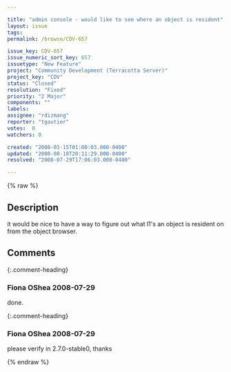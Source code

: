 ```yaml
---

title: "admin console - would like to see where an object is resident"
layout: issue
tags: 
permalink: /browse/CDV-657

issue_key: CDV-657
issue_numeric_sort_key: 657
issuetype: "New Feature"
project: "Community Development (Terracotta Server)"
project_key: "CDV"
status: "Closed"
resolution: "Fixed"
priority: "2 Major"
components: ""
labels: 
assignee: "rdizmang"
reporter: "tgautier"
votes:  0
watchers: 0

created: "2008-03-15T01:00:03.000-0400"
updated: "2008-08-18T20:11:29.000-0400"
resolved: "2008-07-29T17:06:03.000-0400"

---
```




{% raw %}



## Description

<div markdown="1" class="description">

it would be nice to have a way to figure out what l1's an object is resident on from the object browser.

</div>

## Comments


{:.comment-heading}
### **Fiona OShea** <span class="date">2008-07-29</span>

<div markdown="1" class="comment">

done.

</div>


{:.comment-heading}
### **Fiona OShea** <span class="date">2008-07-29</span>

<div markdown="1" class="comment">

please verify in 2.7.0-stable0, thanks

</div>



{% endraw %}
